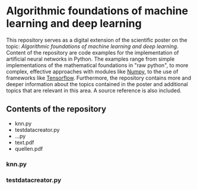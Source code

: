 # **Algorithmic foundations of machine learning and deep learning**
This repository serves as a digital extension of the scientific poster on the topic: _Algorithmic foundations of machine learning and deep learning_.
Content of the repository are code examples for the implementation of artificial neural networks in Python. The examples range from simple implementations of the mathematical foundations in "raw python", to more complex, effective approaches with modules like [Numpy](https://numpy.org/), to the use of frameworks like [Tensorflow](https://www.tensorflow.org/).
Furthermore, the repository contains more and deeper information about the topics contained in the poster and additional topics that are relevant in this area.
A source reference is also included.

## Contents of the repository
- knn.py
- testdatacreator.py
- ...py
- text.pdf
- quellen.pdf

### knn.py
### testdatacreator.py




